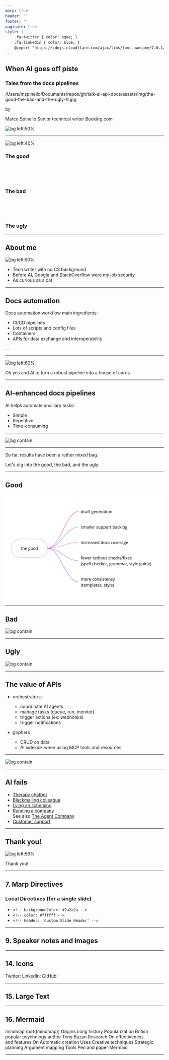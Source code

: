 ```yaml
---
marp: true
header: ''
footer: ''
paginate: true
style: |
    .fa-twitter { color: aqua; }
    .fa-linkedin { color: blue; }
    @import 'https://cdnjs.cloudflare.com/ajax/libs/font-awesome/7.0.1/css/all.min.css'
---
```


<script src="https://kit.fontawesome.com/51cb23fdb1.js" crossorigin="anonymous"></script>

<script type="module">
  import mermaid from 'https://cdn.jsdelivr.net/npm/mermaid@10/dist/mermaid.esm.min.mjs';
  mermaid.initialize({ startOnLoad: true });
</script>

## When AI goes off piste

### Tales from the docs pipelines

/Users/mspinello/Documents/repos/gh/talk-ai-api-docs/assets/img/the-good-the-bad-and-the-ugly-fr.jpg

by

Marco Spinello
Senior technical writer
Booking.com

![bg left:50%](/Users/mspinello/Documents/repos/gh/talk-ai-api-docs/assets/img/ai-generated-8764598_1280.jpg)

---

![bg left:40%](/Users/mspinello/Documents/repos/gh/talk-ai-api-docs/assets/img/good-the-bad-and-the-ugly.jpg)

### <i class="fa-regular fa-face-smile"></i> The good
<br /><br /><br />

### <i class="fa-regular fa-face-frown"></i> The bad
<br /><br /><br />

### <i class="fa-regular fa-face-angry"></i> The ugly

---

## About me

![bg left:50%](/Users/mspinello/Documents/repos/gh/talk-ai-api-docs/assets/img/valley-of-fires-105.jpg)

- Tech writer with no CS background
- Before AI, Google and StackOverflow were my job security
- As curious as a cat

---

## Docs automation

Docs automation workflow main ingredients:

- CI/CD pipelines
- Lots of scripts and config files
- Containers
- APIs for data exchange and interoperability

...

---

![bg left:60%](/Users/mspinello/Documents/repos/gh/talk-ai-api-docs/assets/img/ai-generated-8583250_1280.jpg)

Oh yes and AI to turn a robust pipeline into a house of cards

---

## AI-enhanced docs pipelines

AI helps automate ancillary tasks:

- Simple
- Repetitive
- Time-consuming

---

![bg contain](/Users/mspinello/Documents/repos/gh/talk-ai-api-docs/assets/img/ai-api-docs-workflows-1.jpg)

---

So far, results have been a rather mixed bag.

Let's dig into the good, the bad, and the ugly.

---

## Good

![bg contain](/assets/img/ai-api-docs-workflows-2.jpg)  

---

## Bad

![bg contain](/Users/mspinello/Documents/repos/gh/talk-ai-api-docs/assets/img/ai-api-docs-workflows-3.jpg)

---

## Ugly

![bg contain](/Users/mspinello/Documents/repos/gh/talk-ai-api-docs/assets/img/ai-api-docs-workflows-4.jpg)

---

## The value of APIs

- orchestrators:
  - coordinate AI agents
  - manage tasks (queue, run, monitor)
  - trigger actions (ex: webhooks)
  - trigger notifications

- gophers
  - CRUD on data
  - AI sidekick when using MCP tools and resources

---

![bg contain](/Users/mspinello/Documents/repos/gh/talk-ai-api-docs/assets/img/ai-api-docs-workflows.jpg)

---

## AI fails

- [Therapy chatbot](https://futurism.com/therapy-chatbot-addict-meth)
- [Blackmailing colleague](https://www.bbc.com/news/articles/cpqeng9d20go)
- [Lying an scheming](https://time.com/7202784/ai-research-strategic-lying/)
- [Running a company](https://futurism.com/professors-company-ai-agents) \
  See also [The Agent Company](https://the-agent-company.com/)
- [Customer support](https://futurism.com/klarna-ai-automation-engineers)

---

## Thank you!

![bg left:56%](/Users/mspinello/Documents/repos/gh/talk-ai-api-docs/assets/img/the-good-the-bad-and-the-ugly-fr.jpg)

Thank you!

---

<!-- backgroundColor: #2a2a2a -->
## 7. Marp Directives

### Local Directives (for a single slide)

- `<!-- backgroundColor: #2a2a2a -->`
- `<!-- color: #ffffff -->`
- `<!-- header: 'Custom Slide Header' -->`

---



## 9. Speaker notes and images

<!-- Can also do a multiline
comment that will show in notes -->


---


## 14. Icons

<i class="fa-brands fa-twitter"></i> Twitter: 
<i class="fa-brands fa-linkedin"></i> LinkedIn: 
<i class="fa-brands fa-github"></i> GitHub: 

---

## 15. <!--fit--> Large Text

---

## 16. Mermaid

<div class="mermaid">
mindmap
  root((mindmap))
    Origins
      Long history
      Popularization
        British popular psychology author Tony Buzan
    Research
      On effectiveness<br/>and features
      On Automatic creation
        Uses
            Creative techniques
            Strategic planning
            Argument mapping
    Tools
      Pen and paper
      Mermaid
 </div>

---
